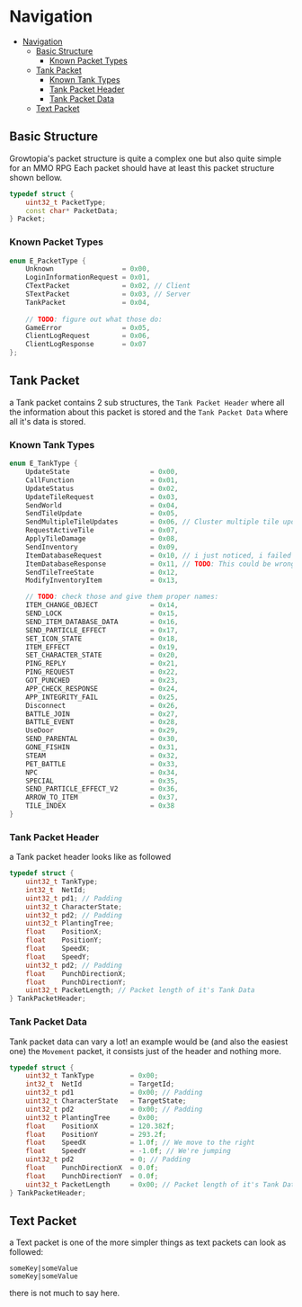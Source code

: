# Navigation

- [Navigation](#navigation)
  - [Basic Structure](#basic-structure)
    - [Known Packet Types](#known-packet-types)
  - [Tank Packet](#tank-packet)
    - [Known Tank Types](#known-tank-types)
    - [Tank Packet Header](#tank-packet-header)
    - [Tank Packet Data](#tank-packet-data)
  - [Text Packet](#text-packet)

## Basic Structure

Growtopia's packet structure is quite a complex one but also quite simple for an MMO RPG
Each packet should have at least this packet structure shown bellow.

```cpp
typedef struct {
    uint32_t PacketType;
    const char* PacketData;
} Packet;
```

### Known Packet Types

```cpp
enum E_PacketType {
    Unknown                 = 0x00,
    LoginInformationRequest = 0x01,
    CTextPacket             = 0x02, // Client
    STextPacket             = 0x03, // Server
    TankPacket              = 0x04,
    
    // TODO: figure out what those do:
    GameError               = 0x05,
    ClientLogRequest        = 0x06,
    ClientLogResponse       = 0x07
};
```

## Tank Packet

a Tank packet contains 2 sub structures, the `Tank Packet Header` where all the information about this packet is stored and the `Tank Packet Data` where all it's data is stored.

### Known Tank Types

```cpp
enum E_TankType {
    UpdateState                    = 0x00,
    CallFunction                   = 0x01,
    UpdateStatus                   = 0x02,
    UpdateTileRequest              = 0x03,
    SendWorld                      = 0x04,
    SendTileUpdate                 = 0x05,
    SendMultipleTileUpdates        = 0x06, // Cluster multiple tile updates together
    RequestActiveTile              = 0x07,
    ApplyTileDamage                = 0x08,
    SendInventory                  = 0x09,
    ItemDatabaseRequest            = 0x10, // i just noticed, i failed to count properly, TODO: Fix
    ItemDatabaseResponse           = 0x11, // TODO: This could be wrong. original was `ITEM_ACTIVATE_OBJECT_REQUEST`
    SendTileTreeState              = 0x12,
    ModifyInventoryItem            = 0x13,

    // TODO: check those and give them proper names:
    ITEM_CHANGE_OBJECT             = 0x14,
    SEND_LOCK                      = 0x15,
    SEND_ITEM_DATABASE_DATA        = 0x16,
    SEND_PARTICLE_EFFECT           = 0x17,
    SET_ICON_STATE                 = 0x18,
    ITEM_EFFECT                    = 0x19,
    SET_CHARACTER_STATE            = 0x20,
    PING_REPLY                     = 0x21,
    PING_REQUEST                   = 0x22,
    GOT_PUNCHED                    = 0x23,
    APP_CHECK_RESPONSE             = 0x24,
    APP_INTEGRITY_FAIL             = 0x25,
    Disconnect                     = 0x26,
    BATTLE_JOIN                    = 0x27,
    BATTLE_EVENT                   = 0x28,
    UseDoor                        = 0x29,
    SEND_PARENTAL                  = 0x30,
    GONE_FISHIN                    = 0x31,
    STEAM                          = 0x32,
    PET_BATTLE                     = 0x33,
    NPC                            = 0x34,
    SPECIAL                        = 0x35,
    SEND_PARTICLE_EFFECT_V2        = 0x36,
    ARROW_TO_ITEM                  = 0x37,
    TILE_INDEX                     = 0x38
}
```

### Tank Packet Header

a Tank packet header looks like as followed

```cpp
typedef struct {
    uint32_t TankType;
    int32_t  NetId;
    uint32_t pd1; // Padding
    uint32_t CharacterState;
    uint32_t pd2; // Padding
    uint32_t PlantingTree;
    float    PositionX;
    float    PositionY;
    float    SpeedX;
    float    SpeedY;
    uint32_t pd2; // Padding
    float    PunchDirectionX;
    float    PunchDirectionY;
    uint32_t PacketLength; // Packet length of it's Tank Data
} TankPacketHeader;
```

### Tank Packet Data

Tank packet data can vary a lot! an example would be (and also the easiest one) the `Movement` packet, it consists just of the header and nothing more.

```cpp
typedef struct {
    uint32_t TankType         = 0x00;
    int32_t  NetId            = TargetId;
    uint32_t pd1              = 0x00; // Padding
    uint32_t CharacterState   = TargetState;
    uint32_t pd2              = 0x00; // Padding
    uint32_t PlantingTree     = 0x00;
    float    PositionX        = 120.382f;
    float    PositionY        = 293.2f;
    float    SpeedX           = 1.0f; // We move to the right
    float    SpeedY           = -1.0f; // We're jumping
    uint32_t pd2              = 0; // Padding
    float    PunchDirectionX  = 0.0f;
    float    PunchDirectionY  = 0.0f;
    uint32_t PacketLength     = 0x00; // Packet length of it's Tank Data
} TankPacketHeader;
```

## Text Packet

a Text packet is one of the more simpler things as text packets can look as followed:

```csv
someKey|someValue
someKey|someValue
```

there is not much to say here.
